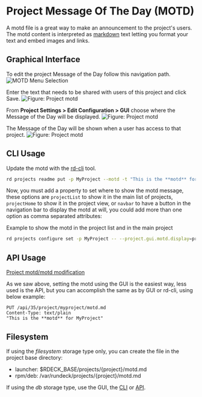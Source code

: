 # Project Message Of The Day (MOTD)

A motd file is a great way to make an announcement to the project's users.
The motd content is interpreted as [markdown](http://commonmark.org/help/) text letting you format your text and embed images and links.

## Graphical Interface

To edit the project Message of the Day follow this navigation path.
![MOTD Menu Selection](~@assets/img/motd-menu-item.png)

Enter the text that needs to be shared with users of this project and click Save.
![Figure: Project motd](~@assets/img/motdgui02.png)

From **Project Settings > Edit Configuration > GUI** choose where the Message of the Day will be displayed.
![Figure: Project motd](~@assets/img/motdgui01.png)

The Message of the Day will be shown when a user has access to that project.
![Figure: Project motd](~@assets/img/motdgui03.png)

## CLI Usage

Update the motd with the [rd-cli](/manual/command-line-tools/rd.md) tool.

```bash
rd projects readme put -p MyProject --motd -t "This is the **motd** for MyProject"
```

Now, you must add a property to set where to show the motd message, these options are `projectList` to show it in the main list of projects, `projectHome` to show it in the project view, or `navbar` to have a button in the navigation bar to display the motd at will, you could add more than one option as comma separated attributes:

Example to show the motd in the project list and in the main project
```bash
rd projects configure set -p MyProject -- --project.gui.motd.display=projectList,projectHome
```

## API Usage

[Project motd/motd modification](/api/rundeck-api.md#project-motd-file)

As we saw above, setting the motd using the GUI is the easiest way, less used is the API, but you can accomplish the same as by GUI or rd-cli, using below example:

```
PUT /api/35/project/myproject/motd.md
Content-Type: text/plain
"This is the **motd** for MyProject"
```

## Filesystem

If using the _filesystem_ storage type only, you can create the file in the project base directory:

- launcher: $RDECK_BASE/projects/{project}/motd.md
- rpm/deb: /var/rundeck/projects/{project}/motd.md

If using the _db_ storage type, use the GUI, the [CLI](/manual/command-line-tools/rd.md) or [API](#api-usage).

